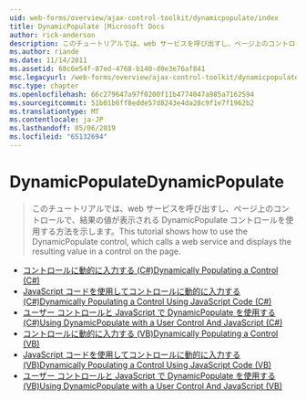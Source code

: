 ```yaml
---
uid: web-forms/overview/ajax-control-toolkit/dynamicpopulate/index
title: DynamicPopulate |Microsoft Docs
author: rick-anderson
description: このチュートリアルでは、web サービスを呼び出すし、ページ上のコントロールで、結果の値が表示される DynamicPopulate コントロールを使用する方法を示します。
ms.author: riande
ms.date: 11/14/2011
ms.assetid: 68c6e54f-87ed-4768-b140-d0e3e76af841
msc.legacyurl: /web-forms/overview/ajax-control-toolkit/dynamicpopulate
msc.type: chapter
ms.openlocfilehash: 66c279647a97f0200f11b4774047a985a7162594
ms.sourcegitcommit: 51b01b6ff8edde57d8243e4da28c9f1e7f1962b2
ms.translationtype: MT
ms.contentlocale: ja-JP
ms.lasthandoff: 05/06/2019
ms.locfileid: "65132694"
---
```

# <a name="dynamicpopulate"></a><span data-ttu-id="0cae3-103">DynamicPopulate</span><span class="sxs-lookup"><span data-stu-id="0cae3-103">DynamicPopulate</span></span>

> <span data-ttu-id="0cae3-104">このチュートリアルでは、web サービスを呼び出すし、ページ上のコントロールで、結果の値が表示される DynamicPopulate コントロールを使用する方法を示します。</span><span class="sxs-lookup"><span data-stu-id="0cae3-104">This tutorial shows how to use the DynamicPopulate control, which calls a web service and displays the resulting value in a control on the page.</span></span>

- [<span data-ttu-id="0cae3-105">コントロールに動的に入力する (C#)</span><span class="sxs-lookup"><span data-stu-id="0cae3-105">Dynamically Populating a Control (C#)</span></span>](dynamically-populating-a-control-cs.md)
- [<span data-ttu-id="0cae3-106">JavaScript コードを使用してコントロールに動的に入力する (C#)</span><span class="sxs-lookup"><span data-stu-id="0cae3-106">Dynamically Populating a Control Using JavaScript Code (C#)</span></span>](dynamically-populating-a-control-using-javascript-code-cs.md)
- [<span data-ttu-id="0cae3-107">ユーザー コントロールと JavaScript で DynamicPopulate を使用する (C#)</span><span class="sxs-lookup"><span data-stu-id="0cae3-107">Using DynamicPopulate with a User Control And JavaScript (C#)</span></span>](using-dynamicpopulate-with-a-user-control-and-javascript-cs.md)
- [<span data-ttu-id="0cae3-108">コントロールに動的に入力する (VB)</span><span class="sxs-lookup"><span data-stu-id="0cae3-108">Dynamically Populating a Control (VB)</span></span>](dynamically-populating-a-control-vb.md)
- [<span data-ttu-id="0cae3-109">JavaScript コードを使用してコントロールに動的に入力する (VB)</span><span class="sxs-lookup"><span data-stu-id="0cae3-109">Dynamically Populating a Control Using JavaScript Code (VB)</span></span>](dynamically-populating-a-control-using-javascript-code-vb.md)
- [<span data-ttu-id="0cae3-110">ユーザー コントロールと JavaScript で DynamicPopulate を使用する (VB)</span><span class="sxs-lookup"><span data-stu-id="0cae3-110">Using DynamicPopulate with a User Control And JavaScript (VB)</span></span>](using-dynamicpopulate-with-a-user-control-and-javascript-vb.md)
